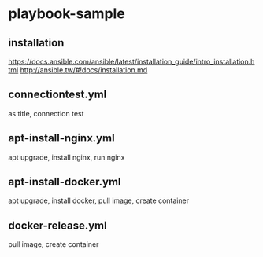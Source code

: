# playbook-sample

## installation
https://docs.ansible.com/ansible/latest/installation_guide/intro_installation.html
http://ansible.tw/#!docs/installation.md

## connectiontest.yml
as title, connection test

## apt-install-nginx.yml
apt upgrade, install nginx, run nginx

## apt-install-docker.yml
apt upgrade, install docker, pull image, create container

## docker-release.yml
pull image, create container
